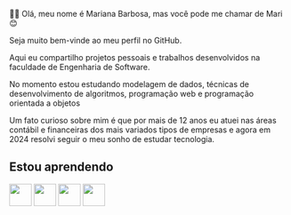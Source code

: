 🏳️‍⚧️ Olá, meu nome é Mariana Barbosa, mas você pode me chamar de Mari 😊

Seja muito bem-vinde ao meu perfil no GitHub.

Aqui eu compartilho projetos pessoais e trabalhos desenvolvidos na faculdade de Engenharia de Software.

No momento estou estudando modelagem de dados, técnicas de desenvolvimento de algoritmos, programação web e programação orientada a objetos

Um fato curioso sobre mim é que por mais de 12 anos eu atuei nas áreas contábil e financeiras dos mais variados tipos de empresas e agora em 2024 resolvi seguir o meu sonho de estudar tecnologia.

## Estou aprendendo
<img loading="lazy" src= "https://cdn.jsdelivr.net/gh/devicons/devicon@latest/icons/html5/html5-original.svg" width="40" height="40" />
<img loading="lazy" src="https://cdn.jsdelivr.net/gh/devicons/devicon@latest/icons/css3/css3-original.svg" width="40" height="40" />
<img loading="lazy" src="https://cdn.jsdelivr.net/gh/devicons/devicon@latest/icons/javascript/javascript-original.svg" width="40" height="40" />
<img loading="lazy" src="https://cdn.jsdelivr.net/gh/devicons/devicon@latest/icons/javascript/java-original.svg" width="40" height="40" />